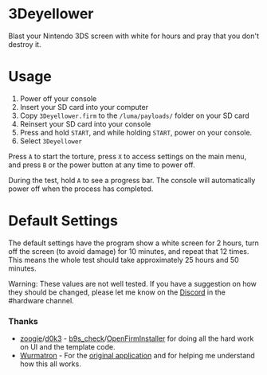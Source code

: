 # 3Deyellower
Blast your Nintendo 3DS screen with white for hours and pray that you don't destroy it.

# Usage
1. Power off your console
2. Insert your SD card into your computer
3. Copy `3Deyellower.firm` to the `/luma/payloads/` folder on your SD card
4. Reinsert your SD card into your console
5. Press and hold `START`, and while holding `START`, power on your console.
6. Select `3Deyellower`

Press `A` to start the torture, press `X` to access settings on the main menu, and press `B` or the power button at any time to power off.

During the test, hold `A` to see a progress bar. The console will automatically power off when the process has completed.

# Default Settings

The default settings have the program show a white screen for 2 hours, turn off the screen (to avoid damage) for 10 minutes, and repeat that 12 times. This means the whole test should take approximately 25 hours and 50 minutes.

Warning: These values are not well tested. If you have a suggestion on how they should be changed, please let me know on the [Discord](https://discord.gg/MWxPgEp) in the #hardware channel.

### Thanks
* [zoogie](https://github.com/zoogie)/[d0k3](https://github.com/d0k3) - [b9s_check](https://github.com/zoogie/b9s_check)/[OpenFirmInstaller](https://github.com/d0k3/OpenFirmInstaller) for doing all the hard work on UI and the template code.
* [Wurmatron](https://github.com/Wurmatron) - For the [original application](https://github.com/Wurmatron/3ds-deyellower) and for helping me understand how this all works.
